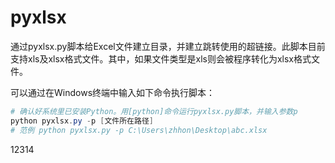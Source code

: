 # pyxlsx

通过pyxlsx.py脚本给Excel文件建立目录，并建立跳转使用的超链接。此脚本目前支持xls及xlsx格式文件。其中，如果文件类型是xls则会被程序转化为xlsx格式文件。

可以通过在Windows终端中输入如下命令执行脚本：

```powershell
# 确认好系统里已安装Python。用[python]命令运行pyxlsx.py脚本，并输入参数p
python pyxlsx.py -p [文件所在路径]
# 范例 python pyxlsx.py -p C:\Users\zhhon\Desktop\abc.xlsx
```

12314
